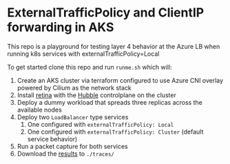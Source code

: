 # ExternalTrafficPolicy and ClientIP forwarding in AKS
This repo is a playground for testing layer 4 behavior at the Azure LB when running k8s services with externalTrafficPolicy=Local

To get started clone this repo and run ```runme.sh``` which will:
1. Create an AKS cluster via terraform configured to use Azure CNI overlay powered by Cilium as the network stack
1. Install [retina](https://retina.sh/docs/Introduction/intro) with the [Hubble](https://github.com/cilium/hubble) controlplane on the cluster
1. Deploy a dummy workload that spreads three replicas across the available nodes
1. Deploy two ```LoadBalancer``` type services
    1. One configured with ```externalTrafficPolicy: Local```
    1. One configured with ```externalTrafficPolicy: Cluster``` (default service behavior)
1. Run a packet capture for both services
1. Download the [results](https://retina.sh/docs/Captures/cli#file-and-directory-structure-inside-the-tarball) to ```./traces/```
